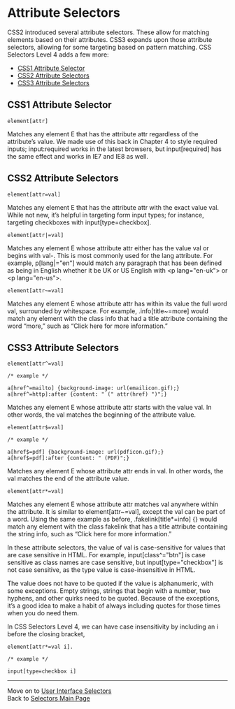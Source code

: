 # Attribute Selectors

CSS2 introduced several attribute selectors. These allow for matching elements based on their attributes. CSS3 expands upon those attribute selectors, allowing for some targeting based on pattern matching. CSS Selectors Level 4 adds a few more:

- [CSS1 Attribute Selector](#css1-attribute-selector)
- [CSS2 Attribute Selectors](#css2-attribute-selectors)
- [CSS3 Attribute Selectors](#css3-attribute-selectors)

## CSS1 Attribute Selector

```
element[attr]
```

Matches any element E that has the attribute attr regardless of the attribute’s value. We made use of this back in Chapter 4 to style required inputs; input:required works in the latest browsers, but input[required] has the same effect and works in IE7 and IE8 as well.


## CSS2 Attribute Selectors

```
element[attr=val]
```

Matches any element E that has the attribute attr with the exact value val. While not new, it’s helpful in targeting form input types; for instance, targeting checkboxes with input[type=checkbox].

```
element[attr|=val]
```

Matches any element E whose attribute attr either has the value val or begins with val-. This is most commonly used for the lang attribute. For example, p[lang|="en"] would match any paragraph that has been defined as being in English whether it be UK or US English with &lt;p lang="en-uk"> or &lt;p lang="en-us">.

```
element[attr~=val]
```

Matches any element E whose attribute attr has within its value the full word val, surrounded by whitespace. For example, .info[title~=more] would match any element with the class info that had a title attribute containing the word “more,” such as “Click here for more
information.”

## CSS3 Attribute Selectors

```
element[attr^=val]

/* example */

a[href^=mailto] {background-image: url(emailicon.gif);}
a[href^=http]:after {content: " (" attr(href) ")";}

```
Matches any element E whose attribute attr starts with the value val. In other words, the val matches the beginning of the attribute value.


```
element[attr$=val]

/* example */

a[href$=pdf] {background-image: url(pdficon.gif);}
a[href$=pdf]:after {content: " (PDF)";}
```
Matches any element E whose attribute attr ends in val. In other words, the val matches the end of the attribute value.

```
element[attr*=val]
```
Matches any element E whose attribute attr matches val anywhere within the attribute. It is similar to element[attr~=val], except the val can be part of a word. Using the same example as before, .fakelink[title*=info] {} would match any element with the class fakelink that has a title attribute containing the string info, such as “Click here for more information.”

In these attribute selectors, the value of val is case-sensitive for values that are case sensitive in HTML. For example, input[class^="btn"] is case sensitive as class names are case sensitive, but input[type="checkbox"] is not case sensitive, as the type value is case-insensitive in HTML.

The value does not have to be quoted if the value is alphanumeric, with some exceptions. Empty strings, strings that begin with a number, two hyphens, and other quirks need to be quoted. Because of the exceptions, it’s a good idea to make a habit of always including quotes for those times when you do need them.

In CSS Selectors Level 4, we can have case insensitivity by including an i before the closing bracket, 
```
element[attr*=val i].

/* example */

input[type=checkbox i]

```

___
Move on to [User Interface Selectors](03-user-interface-selectors.md)  
Back to [Selectors Main Page](00-selectors.md)